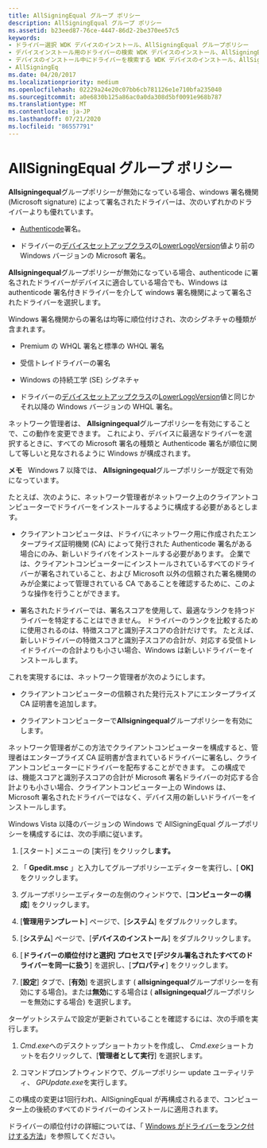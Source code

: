 ```yaml
---
title: AllSigningEqual グループ ポリシー
description: AllSigningEqual グループ ポリシー
ms.assetid: b23eed87-76ce-4447-86d2-2be370ee57c5
keywords:
- ドライバー選択 WDK デバイスのインストール、AllSigningEqual グループポリシー
- デバイスインストール用のドライバーの検索 WDK デバイスのインストール、AllSigningEqual グループポリシー
- デバイスのインストール中にドライバーを検索する WDK デバイスのインストール、AllSigningEqual グループポリシー
- AllSigningEq
ms.date: 04/20/2017
ms.localizationpriority: medium
ms.openlocfilehash: 02229a24e20c07bb6cb781126e1e710bfa235040
ms.sourcegitcommit: a0e6830b125a86ac0a0da308d5bf0091e968b787
ms.translationtype: MT
ms.contentlocale: ja-JP
ms.lasthandoff: 07/21/2020
ms.locfileid: "86557791"
---
```

# <a name="allsigningequal-group-policy"></a>AllSigningEqual グループ ポリシー


**Allsigningequal**グループポリシーが無効になっている場合、windows 署名機関 (Microsoft signature) によって署名されたドライバーは、次のいずれかのドライバーよりも優れています。

-   [Authenticode](authenticode.md)署名。

-   ドライバーの[デバイスセットアップクラス](device-setup-classes.md)の[LowerLogoVersion](lowerlogoversion.md)値より前の Windows バージョンの Microsoft 署名。

**Allsigningequal**グループポリシーが無効になっている場合、authenticode に署名されたドライバーがデバイスに適合している場合でも、Windows は authenticode 署名付きドライバーを介して windows 署名機関によって署名されたドライバーを選択します。

Windows 署名機関からの署名は均等に順位付けされ、次のシグネチャの種類が含まれます。

-   Premium の WHQL 署名と標準の WHQL 署名

-   受信トレイドライバーの署名

-   Windows の持続工学 (SE) シグネチャ

-   ドライバーの[デバイスセットアップクラス](device-setup-classes.md)の[LowerLogoVersion](lowerlogoversion.md)値と同じかそれ以降の Windows バージョンの WHQL 署名。

ネットワーク管理者は、 **Allsigningequal**グループポリシーを有効にすることで、この動作を変更できます。 これにより、デバイスに最適なドライバーを選択するときに、すべての Microsoft 署名の種類と Authenticode 署名が順位に関して等しいと見なされるように Windows が構成されます。

**メモ**   Windows 7 以降では、 **Allsigningequal**グループポリシーが既定で有効になっています。

 

たとえば、次のように、ネットワーク管理者がネットワーク上のクライアントコンピューターでドライバーをインストールするように構成する必要があるとします。

-   クライアントコンピュータは、ドライバにネットワーク用に作成されたエンタープライズ証明機関 (CA) によって発行された Authenticode 署名がある場合にのみ、新しいドライバをインストールする必要があります。 企業では、クライアントコンピューターにインストールされているすべてのドライバーが署名されていること、および Microsoft 以外の信頼された署名機関のみが企業によって管理されている CA であることを確認するために、このような操作を行うことができます。

-   署名されたドライバーでは、署名スコアを使用して、最適なランクを持つドライバーを特定することはできません。 ドライバーのランクを比較するために使用されるのは、特徴スコアと識別子スコアの合計だけです。 たとえば、新しいドライバーの特徴スコアと識別子スコアの合計が、対応する受信トレイドライバーの合計よりも小さい場合、Windows は新しいドライバーをインストールします。

これを実現するには、ネットワーク管理者が次のようにします。

-   クライアントコンピューターの信頼された発行元ストアにエンタープライズ CA 証明書を追加します。

-   クライアントコンピューターで**Allsigningequal**グループポリシーを有効にします。

ネットワーク管理者がこの方法でクライアントコンピューターを構成すると、管理者はエンタープライズ CA 証明書が含まれているドライバーに署名し、クライアントコンピューターにドライバーを配布することができます。 この構成では、機能スコアと識別子スコアの合計が Microsoft 署名ドライバーの対応する合計よりも小さい場合、クライアントコンピューター上の Windows は、Microsoft 署名されたドライバーではなく、デバイス用の新しいドライバーをインストールします。

Windows Vista 以降のバージョンの Windows で AllSigningEqual グループポリシーを構成するには、次の手順に従います。

1.  [スタート] メニューの [実行] をクリックし**ます。**

2.  「 **Gpedit.msc** 」と入力してグループポリシーエディターを実行し、[ **OK]** をクリックします。

3.  グループポリシーエディターの左側のウィンドウで、[**コンピューターの構成**] をクリックします。

4.  [**管理用テンプレート**] ページで、[**システム**] をダブルクリックします。

5.  [**システム**] ページで、[**デバイスのインストール**] をダブルクリックします。

6.  [**ドライバーの順位付けと選択] プロセスで [デジタル署名されたすべてのドライバーを同一に扱う**] を選択し、[**プロパティ**] をクリックします。

7.  [**設定**] タブで、[**有効**] を選択します ( **allsigningequal**グループポリシーを有効にする場合)。または**無効**にする場合は ( **allsigningequal**グループポリシーを無効にする場合) を選択します。

ターゲットシステムで設定が更新されていることを確認するには、次の手順を実行します。

1.  *Cmd.exe*へのデスクトップショートカットを作成し、 *Cmd.exe*ショートカットを右クリックして、[**管理者として実行**] を選択します。

2.  コマンドプロンプトウィンドウで、グループポリシー update ユーティリティ、 *GPUpdate.exe*を実行します。

この構成の変更は1回行われ、AllSigningEqual が再構成されるまで、コンピューター上の後続のすべてのドライバーのインストールに適用されます。

ドライバーの順位付けの詳細については、「 [Windows がドライバーをランク付けする方法](how-setup-ranks-drivers--windows-vista-and-later-.md)」を参照してください。

 

 





